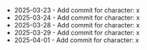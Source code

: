 - 2025-03-23 - Add commit for character: x
- 2025-03-24 - Add commit for character: x
- 2025-03-28 - Add commit for character: x
- 2025-03-29 - Add commit for character: x
- 2025-04-01 - Add commit for character: x
